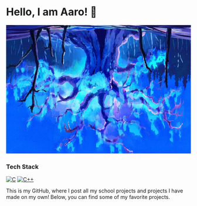 # Hello, I am Aaro! 👋

<img src="https://github.com/Aaroh4/Aaroh4/blob/main/kLLBKnm.jpg" width="800" height="350"/>

### Tech Stack
[![C](https://skillicons.dev/icons?i=c)]()  [![C++](https://skillicons.dev/icons?i=cpp)]()

This is my GitHub, where I post all my school projects and projects I have made on my own!
Below, you can find some of my favorite projects.
